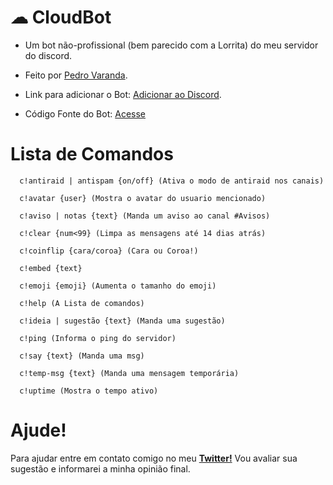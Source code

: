# ☁ CloudBot
   - Um bot não-profissional (bem parecido com a Lorrita) do meu servidor do discord.
   
   - Feito por [Pedro Varanda](https://twitter.com/pcvaranda).
   
   - Link para adicionar o Bot: [Adicionar ao Discord](https://discord.com/api/oauth2/authorize?client_id=775822211972857887&permissions=8&scope=bot).

   - Código Fonte do Bot: [Acesse](https://github.com/pedrocvaranda/CloudBot)

# Lista de Comandos
      c!antiraid | antispam {on/off} (Ativa o modo de antiraid nos canais)

      c!avatar {user} (Mostra o avatar do usuario mencionado)

      c!aviso | notas {text} (Manda um aviso ao canal #Avisos)

      c!clear {num<99} (Limpa as mensagens até 14 dias atrás)

      c!coinflip {cara/coroa} (Cara ou Coroa!)

      c!embed {text}

      c!emoji {emoji} (Aumenta o tamanho do emoji)

      c!help (A Lista de comandos)

      c!ideia | sugestão {text} (Manda uma sugestão)

      c!ping (Informa o ping do servidor)

      c!say {text} (Manda uma msg)

      c!temp-msg {text} (Manda uma mensagem temporária)

      c!uptime (Mostra o tempo ativo)
      
# Ajude!
   Para ajudar entre em contato comigo no meu [**Twitter!**](https://twitter.com/pcvaranda) Vou avaliar sua sugestão e informarei a minha opinião final.
